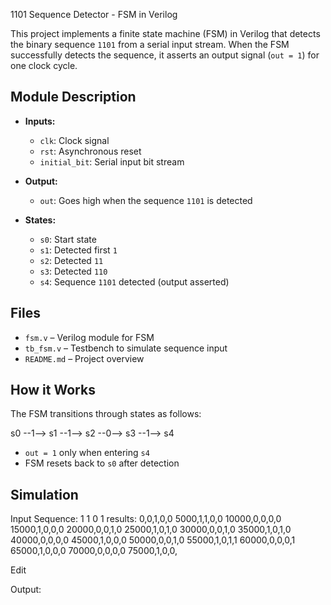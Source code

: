  1101 Sequence Detector - FSM in Verilog

This project implements a finite state machine (FSM) in Verilog that detects the binary sequence `1101` from a serial input stream. When the FSM successfully detects the sequence, it asserts an output signal (`out = 1`) for one clock cycle.

##  Module Description

- **Inputs:**
  - `clk`: Clock signal
  - `rst`: Asynchronous reset
  - `initial_bit`: Serial input bit stream

- **Output:**
  - `out`: Goes high when the sequence `1101` is detected

- **States:**
  - `s0`: Start state
  - `s1`: Detected first `1`
  - `s2`: Detected `11`
  - `s3`: Detected `110`
  - `s4`: Sequence `1101` detected (output asserted)

## Files

- `fsm.v` – Verilog module for FSM
- `tb_fsm.v` – Testbench to simulate sequence input
- `README.md` – Project overview

## How it Works

The FSM transitions through states as follows:

s0 --1--> s1 --1--> s2 --0--> s3 --1--> s4

- `out = 1` only when entering `s4`
- FSM resets back to `s0` after detection

## Simulation

Input Sequence:
1 1 0 1
results:
0,0,1,0,0
5000,1,1,0,0
10000,0,0,0,0
15000,1,0,0,0
20000,0,0,1,0
25000,1,0,1,0
30000,0,0,1,0
35000,1,0,1,0
40000,0,0,0,0
45000,1,0,0,0
50000,0,0,1,0
55000,1,0,1,1
60000,0,0,0,1
65000,1,0,0,0
70000,0,0,0,0
75000,1,0,0,

Edit

Output:
